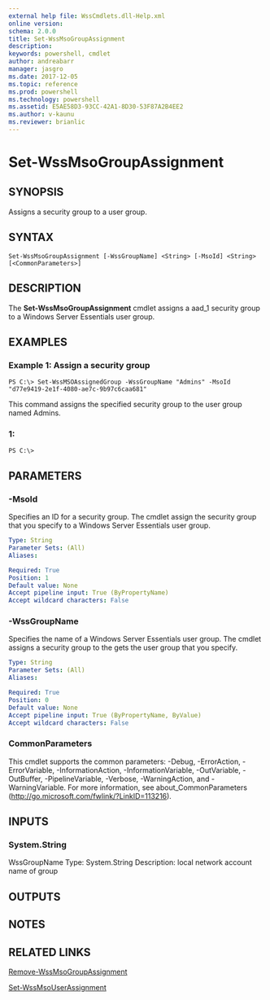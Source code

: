 ```yaml
---
external help file: WssCmdlets.dll-Help.xml
online version: 
schema: 2.0.0
title: Set-WssMsoGroupAssignment
description: 
keywords: powershell, cmdlet
author: andreabarr
manager: jasgro
ms.date: 2017-12-05
ms.topic: reference
ms.prod: powershell
ms.technology: powershell
ms.assetid: E5AE58D3-93CC-42A1-8D30-53F87A2B4EE2
ms.author: v-kaunu
ms.reviewer: brianlic
---
```


# Set-WssMsoGroupAssignment

## SYNOPSIS
Assigns a security group to a user group.

## SYNTAX

```
Set-WssMsoGroupAssignment [-WssGroupName] <String> [-MsoId] <String> [<CommonParameters>]
```

## DESCRIPTION
The **Set-WssMsoGroupAssignment** cmdlet assigns a aad_1 security group to a Windows Server Essentials user group.

## EXAMPLES

### Example 1: Assign a security group
```
PS C:\> Set-WssMSOAssignedGroup -WssGroupName "Admins" -MsoId "d77e9419-2e1f-4080-ae7c-9b97c6caa681"
```

This command assigns the specified security group to the user group named Admins.

### 1:
```
PS C:\>
```

## PARAMETERS

### -MsoId
Specifies an ID for a security group.
The cmdlet assign the security group that you specify to a Windows Server Essentials user group.

```yaml
Type: String
Parameter Sets: (All)
Aliases: 

Required: True
Position: 1
Default value: None
Accept pipeline input: True (ByPropertyName)
Accept wildcard characters: False
```

### -WssGroupName
Specifies the name of a Windows Server Essentials user group.
The cmdlet assigns a security group to the gets the user group that you specify.

```yaml
Type: String
Parameter Sets: (All)
Aliases: 

Required: True
Position: 0
Default value: None
Accept pipeline input: True (ByPropertyName, ByValue)
Accept wildcard characters: False
```

### CommonParameters
This cmdlet supports the common parameters: -Debug, -ErrorAction, -ErrorVariable, -InformationAction, -InformationVariable, -OutVariable, -OutBuffer, -PipelineVariable, -Verbose, -WarningAction, and -WarningVariable. For more information, see about_CommonParameters (http://go.microsoft.com/fwlink/?LinkID=113216).

## INPUTS

### System.String
WssGroupName
Type: System.String
Description: local network account name of group

## OUTPUTS

## NOTES

## RELATED LINKS

[Remove-WssMsoGroupAssignment](./Remove-WssMsoGroupAssignment.md)

[Set-WssMsoUserAssignment](./Set-WssMsoUserAssignment.md)

